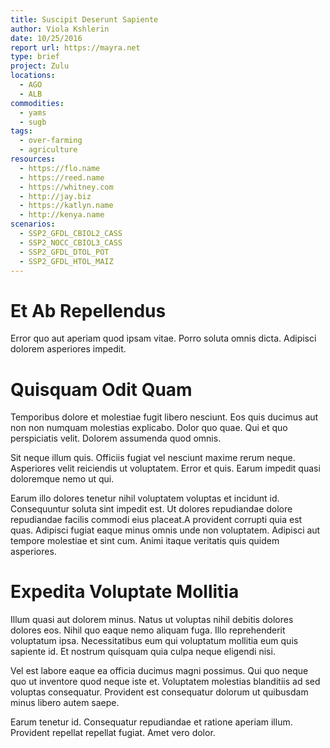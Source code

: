 ```yaml
---
title: Suscipit Deserunt Sapiente
author: Viola Kshlerin
date: 10/25/2016
report url: https://mayra.net
type: brief
project: Zulu
locations:
  - AGO
  - ALB
commodities:
  - yams
  - sugb
tags:
  - over-farming
  - agriculture
resources:
  - https://flo.name
  - https://reed.name
  - https://whitney.com
  - http://jay.biz
  - https://katlyn.name
  - http://kenya.name
scenarios:
  - SSP2_GFDL_CBIOL2_CASS
  - SSP2_NOCC_CBIOL3_CASS
  - SSP2_GFDL_DTOL_POT
  - SSP2_GFDL_HTOL_MAIZ
---
```

# Et Ab Repellendus
Error quo aut aperiam quod ipsam vitae. Porro soluta omnis dicta. Adipisci dolorem asperiores impedit.

# Quisquam Odit Quam
Temporibus dolore et molestiae fugit libero nesciunt. Eos quis ducimus aut non non numquam molestias explicabo. Dolor quo quae. Qui et quo perspiciatis velit. Dolorem assumenda quod omnis.
 Sit neque illum quis. Officiis fugiat vel nesciunt maxime rerum neque. Asperiores velit reiciendis ut voluptatem. Error et quis. Earum impedit quasi doloremque nemo ut qui.
 Earum illo dolores tenetur nihil voluptatem voluptas et incidunt id. Consequuntur soluta sint impedit est. Ut dolores repudiandae dolore repudiandae facilis commodi eius placeat.A provident corrupti quia est quas. Adipisci fugiat eaque minus omnis unde non voluptatem. Adipisci aut tempore molestiae et sint cum. Animi itaque veritatis quis quidem asperiores.

# Expedita Voluptate Mollitia
Illum quasi aut dolorem minus. Natus ut voluptas nihil debitis dolores dolores eos. Nihil quo eaque nemo aliquam fuga. Illo reprehenderit voluptatum ipsa. Necessitatibus eum qui voluptatum mollitia eum quis sapiente id. Et nostrum quisquam quia culpa neque eligendi nisi.
 Vel est labore eaque ea officia ducimus magni possimus. Qui quo neque quo ut inventore quod neque iste et. Voluptatem molestias blanditiis ad sed voluptas consequatur. Provident est consequatur dolorum ut quibusdam minus libero autem saepe.
 Earum tenetur id. Consequatur repudiandae et ratione aperiam illum. Provident repellat repellat fugiat. Amet vero dolor.
